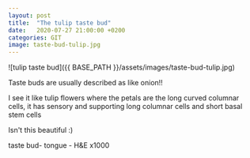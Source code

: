 ```yaml
---
layout: post
title:  "The tulip taste bud"
date:   2020-07-27 21:00:00 +0200
categories: GIT
image: taste-bud-tulip.jpg
---
```


![tulip taste bud]({{ BASE_PATH }}/assets/images/taste-bud-tulip.jpg)


Taste buds are usually described as like onion!!


I see it like tulip flowers where the petals are the long curved columnar cells, it has sensory and supporting long columnar cells and short basal stem cells 

Isn't this beautiful :)


taste bud- tongue - H&E x1000
